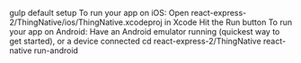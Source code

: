 gulp default setup
To run your app on iOS:
   Open react-express-2/ThingNative/ios/ThingNative.xcodeproj in Xcode
   Hit the Run button
To run your app on Android:
   Have an Android emulator running (quickest way to get started), or a device connected
   cd react-express-2/ThingNative
   react-native run-android